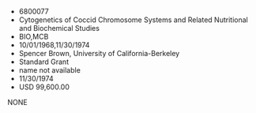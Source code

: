 * 6800077
* Cytogenetics of Coccid Chromosome Systems and Related       Nutritional and Biochemical Studies
* BIO,MCB
* 10/01/1968,11/30/1974
* Spencer Brown, University of California-Berkeley
* Standard Grant
*   name not available
* 11/30/1974
* USD 99,600.00

NONE